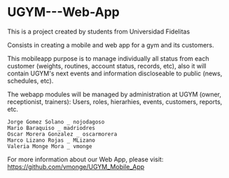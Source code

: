 # UGYM---Web-App

This is a project created by students from Universidad Fidelitas

Consists in creating a mobile and web app for a gym and its customers.

This mobileapp purpose is to manage individually all status from each customer (weights, routines, account status, records, etc), also it will contain UGYM's next events and information discloseable to public (news, schedules, etc).

The webapp modules will be managed by administration at UGYM (owner, receptionist, trainers): Users, roles, hierarhies, events, customers, reports, etc.

    Jorge Gomez Solano _ nojodagoso
    Mario Baraquiso _ madriodres
    Oscar Morera Gonzalez _ oscarmorera
    Marco Lizano Rojas _ MLizano
    Valeria Monge Mora _ vmonge

For more information about our Web App, please visit: https://github.com/vmonge/UGYM_Mobile_App
